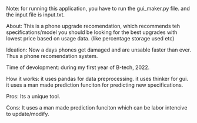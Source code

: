 Note: for running this application, you have to run the gui_maker.py file. and the input file is input.txt.

About: This is a phone upgrade recomendation, which recommends teh specifications/model you should be looking for the best upgrades with lowest price based on usage data. (like percentage storage used etc)

Ideation: Now a days phones get damaged and are unsable faster than ever. Thus a phone recomendation system.

Time of devolopment: during my first year of B-tech, 2022.

How it works: it uses pandas for data preprocessing. it uses thinker for gui. it uses a man made prediction funciton for predicting new specifications.

Pros: Its a unique tool.

Cons: It uses a man made prediction funciton which can be labor intencive to update/modify.
